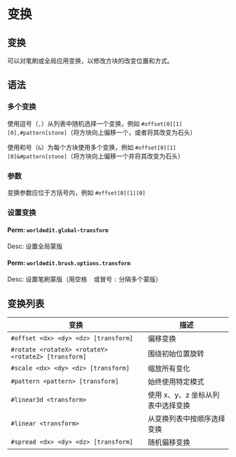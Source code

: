 # 变换

## 变换

可以对笔刷或全局应用变换，以修改方块的改变位置和方式。

## 语法

### 多个变换

使用逗号（`,`）从列表中随机选择一个变换，例如
`#offset[0][1][0],#pattern[stone]`（将方块向上偏移一个，或者将其改变为石头）

使用和号（`&`）为每个方块使用多个变换，例如
`#offset[0][1][0]&#pattern[stone]`（将方块向上偏移一个并将其改变为石头）

### 参数

变换参数应位于方括号内，例如
`#offset[0][1][0]`

### 设置变换

#### Perm: `worldedit.global-transform`

Desc: 设置全局蒙版

#### Perm: `worldedit.brush.options.transform`

Desc: 设置笔刷蒙版（用空格 ` ` 或冒号 `:` 分隔多个蒙版）

## 变换列表

| 变换                                                 | 描述                              |
| ---------------------------------------------------- | --------------------------------- |
| `#offset <dx> <dy> <dz> [transform]        `         | 偏移变换                          |
| `#rotate <rotateX> <rotateY> <rotateZ> [transform]`  | 围绕初始位置旋转                  |
| `#scale <dx> <dy> <dz> [transform]       `           | 缩放所有变化                      |
| `#pattern <pattern> [transform]               `      | 始终使用特定模式                  |
| `#linear3d <transform>                             ` | 使用 x、y、z 坐标从列表中选择变换 |
| `#linear <transform>                            `    | 从变换列表中按顺序选择变换        |
| `#spread <dx> <dy> <dz> [transform]      `           | 随机偏移变换                      |
